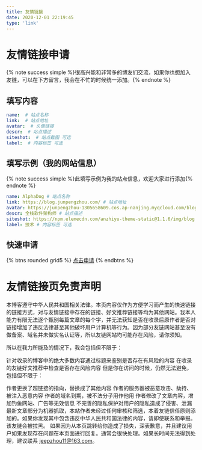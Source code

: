 ```yaml
---
title: 友情链接
date: 2020-12-01 22:19:45
type: 'link'
---
```


# 友情链接申请
{% note success simple %}很高兴能和非常多的博友们交流，如果你也想加入友链，可以在下方留言，我会在不忙的时候统一添加。{% endnote %}

## 填写内容
```yaml
name:  # 站点名称
link:  # 站点地址
avatar:  # 头像链接
descr:  # 站点描述
siteshot:  # 站点截图 可选
label:  # 内容标签 可选
```

## 填写示例（我的网站信息）
{% note success simple %}此填写示例为我的站点信息，欢迎大家进行添加{% endnote %}
```yaml
name: AlphaDog # 站点名称
link: https://blog.junpengzhou.com/ # 站点地址
avatar: https://junpengzhou-1305658609.cos.ap-nanjing.myqcloud.com/blog/avatar.png # 头像链接
descr: 全栈软件架构师 # 站点描述
siteshot: https://npm.elemecdn.com/anzhiyu-theme-static@1.1.6/img/blog.anheyu.com.jpg # 站点截图 可选
label: 技术 # 内容标签 可选
```

## 快速申请
{% btns rounded grid5 %}
    <a class="button no-text-decoration" href="javascript:void(0);" onclick="anzhiyu.addFriendLink()" title="快速申请" data-pjax-state=""><i class="anzhiyufont anzhiyu-icon-bolt"></i>点击申请</a>
{% endbtns %}

# 友情链接页免责声明
本博客遵守中华人民共和国相关法律。本页内容仅作为方便学习而产生的快速链接的链接方式，对与友情链接中存在的链接、好文推荐链接等均为其他网站。我本人能力有限无法逐个甄别每篇文章的每个字，并无法获知是否在收录后原作者是否对链接增加了违反法律甚至其他破坏用户计算机等行为。因为部分友链网站甚至没有做备案、域名并未做实名认证等，所以友链网站均可能存在风险，请你须知。

所以在我力所能及的情况下，我会包括但不限于：

针对收录的博客中的绝大多数内容通过标题来鉴别是否存在有风险的内容
在收录的友链好文推荐中检查是否存在风险内容
但是你在访问的时候，仍然无法避免，包括但不限于：

作者更换了超链接的指向，替换成了其他内容
作者的服务器被恶意攻击、劫持、被注入恶意内容
作者的域名到期，被不法分子用作他用
作者修改了文章内容，增加钓鱼网站、广告等无效信息
不完善的隐私保护对用户的隐私造成了侵害、泄漏
最新文章部分为机器抓取，本站作者未经过任何审核和筛选，本着友链信任原则添加的。如果你发现其中包含违反中华人民共和国法律的内容，请即使联系和举报。该友链会被拉黑。
如果因为从本页跳转给你造成了损失，深表歉意，并且建议用户如果发现存在问题在本页面进行回复。通常会很快处理。如果长时间无法得到处理，建议联系 jeepzhou11@163.com。
